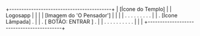 +------------------------------------------+
|             [Ícone do Templo]            |
|                  Logosapp                |
|                                          |
|          [Imagem do 'O Pensador']        |
|                                          |
|             . . . . . . . . .            |
|           .  [Ícone Lâmpada]  .          |
|         .   [ BOTÃO: ENTRAR ]   .        |
|           . . . . . . . . . .            |
|                                          |
+------------------------------------------+